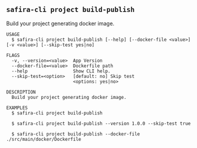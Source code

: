 <!-- order:26 -->
<!-- PLEASE! Don't edit this file, auto generated! -->

## `safira-cli project build-publish`

Build your project generating docker image.

```
USAGE
  $ safira-cli project build-publish [--help] [--docker-file <value>] [-v <value>] [--skip-test yes|no]

FLAGS
  -v, --version=<value>  App Version
  --docker-file=<value>  Dockerfile path
  --help                 Show CLI help.
  --skip-test=<option>   [default: no] Skip test
                         <options: yes|no>

DESCRIPTION
  Build your project generating docker image.

EXAMPLES
  $ safira-cli project build-publish

  $ safira-cli project build-publish --version 1.0.0 --skip-test true

  $ safira-cli project build-publish --docker-file ./src/main/docker/Dockerfile
```
